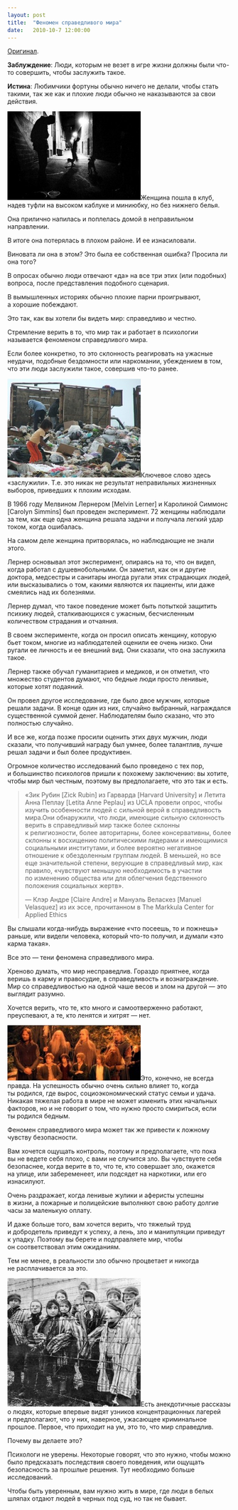 ```yaml
---
layout: post
title:  "Феномен справедливого мира"
date:   2010-10-7 12:00:00
---
```

<p><a href="http://youarenotsosmart.com/2010/06/07/the-just-world-fallacy/">Оригинал</a>.</p>
<p><strong>Заблуждение</strong>: Люди, которым не везет в игре жизни должны были что-то совершить, чтобы заслужить такое.</p>
<p><strong>Истина</strong>: Любимчики фортуны обычно ничего не делали, чтобы стать такими, так же как и плохие люди обычно не наказываются за свои действия.</p>
<p><a href="https://web.archive.org/web/20140331093838/http://youarenotsosmart.ru/wp-content/uploads/2010/10/screenshot_13.jpg"><img height="199" width="300" alt="" src="/img/the-just-world-fallacy/screenshot_13-300x199.jpg" title="screenshot_13" class="alignleft size-medium wp-image-142" /></a>Женщина пошла в клуб, надев туфли на высоком каблуке и миниюбку, но без нижнего белья.</p>
<p>Она прилично напилась и поплелась домой в неправильном направлении.</p>
<p>В итоге она потерялась в плохом районе. И ее изнасиловали.</p>
<p>Виновата ли она в этом? Это была ее собственная ошибка? Просила ли она того?</p>
<p>В опросах обычно люди отвечают «да» на все три этих (или подобных) вопроса, после представления подобного сценария.</p>
<p>В вымышленных историях обычно плохие парни проигрывают, а хорошие побеждают.</p>
<p>Это так, как вы хотели бы видеть мир: справедливо и честно.</p>
<p><span id="more-141"></span>Стремление верить в то, что мир так и работает в психологии называется феноменом справедливого мира.</p>
<p>Если более конкретно, то это склонность реагировать на ужасные неудачи, подобные бездомности или наркомании, убеждением в том, что эти люди заслужили такое, совершив что-то ранее.</p>
<p><a href="https://web.archive.org/web/20140331093838/http://youarenotsosmart.ru/wp-content/uploads/2010/10/screenshot_14.jpg"><img height="222" width="300" alt="" src="/img/the-just-world-fallacy/screenshot_14-300x222.jpg" title="screenshot_14" class="alignleft size-medium wp-image-143" /></a>Ключевое слово здесь «заслужили». Т.е. это никак не результат неправильных жизненных выборов, приведших к плохим исходам.</p>
<p>В 1966 году Мелвином Лернером [Melvin Lerner] и Каролиной Симмонс [Carolyn Simmins] был проведен эксперимент. 72 женщины наблюдали за тем, как еще одна женщина решала задачи и получала легкий удар током, когда ошибалась.</p>
<p>На самом деле женщина притворялась, но наблюдающие не знали этого.</p>
<p>Лернер основывал этот эксперимент, опираясь на то, что он видел, когда работал с душевнобольными. Он заметил, как он и другие доктора, медсестры и санитары иногда ругали этих страдающих людей, или высказывались о том, какими являются их пациенты, или даже смеялись над их болезнями.</p>
<p>Лернер думал, что такое поведение может быть потыткой защитить психику людей, сталкивающихся с ужасным, бесчисленным количеством страдания и отчаяния.</p>
<p>В своем эксперименте, когда он просил описать женщину, которую бьет током, многие из наблюдателей оценили ее очень низко. Они ругали ее личность и ее внешний вид. Они сказали, что она заслужила такое.</p>
<p>Лернер также обучал гуманитариев и медиков, и он отметил, что множество студентов думают, что бедные люди просто ленивые, которые хотят подаяний.</p>
<p>Он провел другое исследование, где было двое мужчин, которые решали задачи. В конце один из них, случайно выбранный, награждался существенной суммой денег. Наблюдателям было сказано, что это полностью случайно.</p>
<p>И все же, когда позже просили оценить этих двух мужчин, люди сказали, что получивший награду был умнее, более талантлив, лучше решал задачи и был более продуктивен.</p>
<p>Огромное количество исследований было проведено с тех пор, и большинство психологов пришли к похожему заключению: вы хотите, чтобы мир был честным, поэтому вы предполагаете, что это так и есть.</p>
<blockquote><p>«Зик Рубин [Zick Rubin] из Гарварда [Harvard University] и Летита Анна Пеплау [Letita Anne Peplau] из UCLA провели опрос, чтобы изучить особенности людей с сильной верой в справедливость мира.Они обнаружили, что люди, имеющие сильную склонность верить в справедливый мир также более склонны к религиозности, более авторитарны, более консервативны, более склонны к восхищению политическими лидерами и имеющимися социальными институтами, и более вероятно негативное отношение к обездоленным группам людей. В меньшей, но все еще значительной степени, верующие в справедливый мир, как правило, «чувствуют меньшую необходимость в участии по изменению общества или для облегчения бедственного положения социальных жертв».</p>
<p>— Клэр Андре [Claire Andre] и Мануэль Веласкез [Manuel Velasquez] из их эссе, прочитанном в The Markkula Center for Applied Ethics</p></blockquote>
<p>Вы слышали когда-нибудь выражение «что посеешь, то и пожнешь» раньше, или видели человека, который что-то получил, и думали «это карма такая».</p>
<p>Все это — тени феномена справедливого мира.</p>
<p>Хреново думать, что мир несправедлив. Гораздо приятнее, когда веришь в карму и правосудие, в справедливость и вознаграждение. Мир со справедливостью на одной чаше весов и злом на другой — это выглядит разумно.</p>
<p>Хочется верить, что те, кто много и самоотверженно работают, преуспевают, а те, кто ленятся и хитрят — нет.</p>
<p><a href="https://web.archive.org/web/20140331093838/http://youarenotsosmart.ru/wp-content/uploads/2010/10/screenshot_15.jpg"><img height="124" width="300" alt="" src="/img/the-just-world-fallacy/screenshot_15-300x124.jpg" title="screenshot_15" class="aligncenter size-medium wp-image-144" /></a>Это, конечно, не всегда правда. На успешность обычно очень сильно влияет то, когда ты родился, где вырос, социоэкономический статус семьи и удача. Никакая тяжелая работа в мире не может изменить этих начальных факторов, но и не говорит о том, что нужно просто смириться, если ты родился бедным.</p>
<p>Феномен справедливого мира может так же привести к ложному чувству безопасности.</p>
<p>Вам хочется ощущать контроль, поэтому и предполагаете, что пока вы не ведете себя плохо, с вами не случится зло. Вы чувствуете себя безопаснее, когда верите в то, что те, кто совершает зло, окажется на улице, или забеременеет, или подсядет на наркотики, или его изнасилуют.</p>
<p>Очень раздражает, когда ленивые жулики и аферисты успешны в жизни, а пожарные и полицейские выполняют свою работу долгие часы за маленькую оплату.</p>
<p>И даже больше того, вам хочется верить, что тяжелый труд и добродетель приведут к успеху, а лень, зло и манипуляции приведут к упадку. Поэтому вы берете и подправляете мир, чтобы он соответствовал этим ожиданиям.</p>
<p>Тем не менее, в реальности зло обычно процветает и никогда не расплачивается за это.</p>
<p><a href="https://web.archive.org/web/20140331093838/http://youarenotsosmart.ru/wp-content/uploads/2010/10/screenshot_16.jpg"><img height="288" width="300" alt="" src="/img/the-just-world-fallacy/screenshot_16-300x288.jpg" title="screenshot_16" class="alignleft size-medium wp-image-145" /></a>Есть анекдотичные рассказы о людях, которые впервые видят узников концентрационных лагерей и предполагают, что у них, наверное, ужасающее криминальное прошлое. Первое, что приходит на ум, это то, что мир справедлив.</p>
<p>Почему вы делаете это?</p>
<p>Психологи не уверены. Некоторые говорят, что это нужно, чтобы можно было предсказать последствия своего поведения, или ощущать безопасность за прошлые решения. Тут необходимо больше исследований.</p>
<p>Чтобы быть уверенным, вам нужно жить в мире, где люди в белых шляпах отдают людей в черных под суд, но так не бывает.</p>
